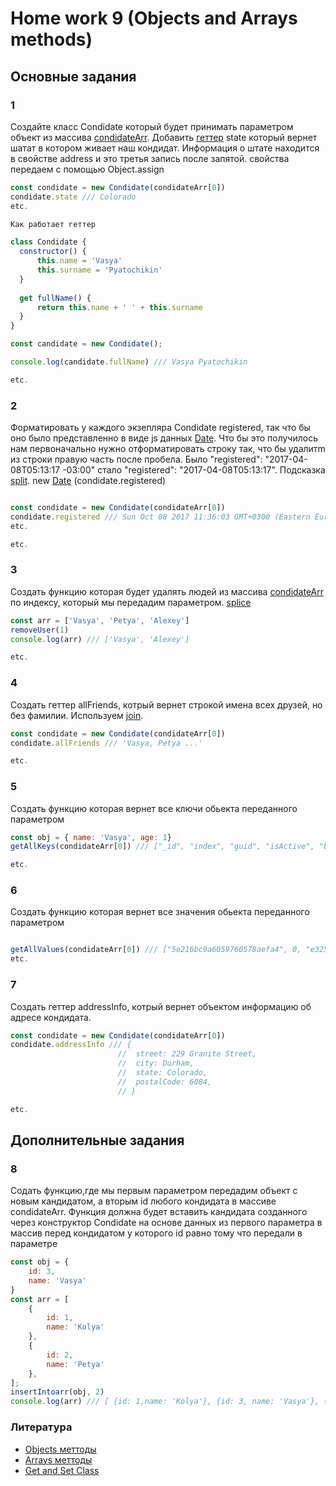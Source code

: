 # Home work 9 (Objects and Arrays methods)

## Основные задания

### 1

Создайте класс Condidate который будет принимать параметром объект из массива [condidateArr](https://github.com/Lobasya/HomeWorks/blob/master/HW9/condidateArr.js). Добавить [геттер](https://coryrylan.com/blog/javascript-es6-class-syntax#get-and-set) state который вернет шатат в котором живает наш кондидат. Информация о штате находится в свойстве address и это 
третья запись после запятой. свойства передаем с помощью Object.assign

```js
const condidate = new Condidate(condidateArr[0])
condidate.state /// Colorado
etc.
```

```js
Как работает геттер

class Condidate {
  constructor() {
      this.name = 'Vasya'
      this.surname = 'Pyatochikin'
  }
  
  get fullName() {
      return this.name + ' ' + this.surname
  }
}

const candidate = new Condidate();

console.log(candidate.fullName) /// Vasya Pyatochikin

etc.
```

### 2

Форматировать у каждого экзепляра Condidate registered, так что бы оно было представленно в виде js данных [Date](https://developer.mozilla.org/ru/docs/Web/JavaScript/Reference/Global_Objects/Date). Что бы это получилось нам первоначально нужно отформатировать строку так, что бы удалитm из строки 
правую часть после пробела. Было "registered": "2017-04-08T05:13:17 -03:00" стало "registered": "2017-04-08T05:13:17".
Подсказка [split](https://developer.mozilla.org/ru/docs/Web/JavaScript/Reference/Global_Objects/String/split).
new [Date](https://developer.mozilla.org/ru/docs/Web/JavaScript/Reference/Global_Objects/Date) (condidate.registered)

```js

const condidate = new Condidate(condidateArr[0])
condidate.registered /// Sun Oct 08 2017 11:36:03 GMT+0300 (Eastern European Summer Time)
etc.

etc.
```

### 3

Создать функцию которая будет удалять людей из массива [condidateArr](https://github.com/Lobasya/HomeWorks/blob/master/HW9/condidateArr.js) 
по индексу, который мы передадим параметром. [splice](https://developer.mozilla.org/ru/docs/Web/JavaScript/Reference/Global_Objects/Array/splice)

```js
const arr = ['Vasya', 'Petya', 'Alexey']
removeUser(1)
console.log(arr) /// ['Vasya', 'Alexey']

etc.
```

### 4

Создать геттер allFriends, котрый вернет строкой имена всех друзей, но без фамилии. Используем [join](https://developer.mozilla.org/ru/docs/Web/JavaScript/Reference/Global_Objects/Array/join).

```js
const condidate = new Condidate(condidateArr[0])
condidate.allFriends /// 'Vasya, Petya ...'

etc.
```

### 5

Создать функцию которая вернет все ключи обьекта переданного параметром

```js
const obj = { name: 'Vasya', age: 1}
getAllKeys(condidateArr[0]) /// ["_id", "index", "guid", "isActive", "balance", "picture", "age", "eyeColor", "name", "gender", "company", "email", "phone", "address", "about", "registered", "latitude", "longitude", "tags", "friends", "greeting", "favoriteFruit"]

etc.
```

### 6

Создать функцию которая вернет все значения обьекта переданного параметром

```js

getAllValues(condidateArr[0]) /// ["5e216bc9a6059760578aefa4", 0, "e325a387-e1f4-4c1a-8df8-f188b06e3a2a", true, "$3,365.14", "http://placehold.it/32x32", 34, "brown", "Bernice Walton", "female", "EZENT", "bernicewalton@ezent.com", ... ]
etc.
```

### 7

Создать геттер addressInfo, котрый вернет объектом информацию об адресе кондидата.

```js
const condidate = new Condidate(condidateArr[0])
condidate.addressInfo /// {
                        //  street: 229 Granite Street,
                        //  city: Durham,
                        //  state: Colorado,
                        //  postalCode: 6084,
                        // }

etc.
```

## Дополнительные задания

### 8

Содать функцию,где мы первым параметром передадим объект с новым кандидатом, а вторым id любого кондидата в массиве condidateArr. Функция должна будет вставить кандидата созданного через конструктор Condidate на основе данных из первого параметра в массив перед кондидатом у которого id равно тому что передали в параметре


``` js
const obj = {
    id: 3,
    name: 'Vasya'
}
const arr = [
    {
        id: 1,
        name: 'Kolya'
    },
    {
        id: 2,
        name: 'Petya'
    },
];
insertIntoarr(obj, 2)
console.log(arr) /// [ {id: 1,name: 'Kolya'}, {id: 3, name: 'Vasya'}, {id: 2, name: 'Petya'} ]


```


### Литература

* [Objects меттоды](https://developer.mozilla.org/ru/docs/Web/JavaScript/Reference/Global_Objects/Object)
* [Arrays меттоды](https://developer.mozilla.org/ru/docs/Web/JavaScript/Reference/Global_Objects/Array)
* [Get and Set Class](https://coryrylan.com/blog/javascript-es6-class-syntax#get-and-set)



